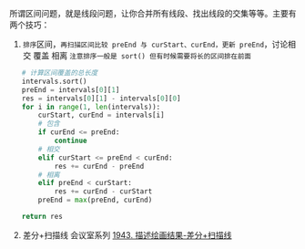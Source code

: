 所谓区间问题，就是线段问题，让你合并所有线段、找出线段的交集等等。主要有两个技巧：

1. `排序`区间，`再扫描区间比较 preEnd 与 curStart、curEnd，更新 preEnd`，讨论相交 覆盖 相离
   `注意排序一般是 sort() 但有时候需要将长的区间排在前面`

```Python
   # 计算区间覆盖的总长度
   intervals.sort()
   preEnd = intervals[0][1]
   res = intervals[0][1] - intervals[0][0]
   for i in range(1, len(intervals)):
       curStart, curEnd = intervals[i]
       # 包含
       if curEnd <= preEnd:
           continue
       # 相交
       elif curStart <= preEnd < curEnd:
           res += curEnd - preEnd
       # 相离
       elif preEnd < curStart:
           res += curEnd - curStart
       preEnd = max(preEnd, curEnd)

   return res
```

2. 差分+扫描线 会议室系列
   [1943. 描述绘画结果-差分+扫描线](..%5C%E6%97%A5%E7%A8%8B%E5%AE%89%E6%8E%92-%E6%89%AB%E6%8F%8F%E7%BA%BF+%E5%B7%AE%E5%88%86%5C1943.%20%E6%8F%8F%E8%BF%B0%E7%BB%98%E7%94%BB%E7%BB%93%E6%9E%9C-%E5%B7%AE%E5%88%86+%E6%89%AB%E6%8F%8F%E7%BA%BF.py)
